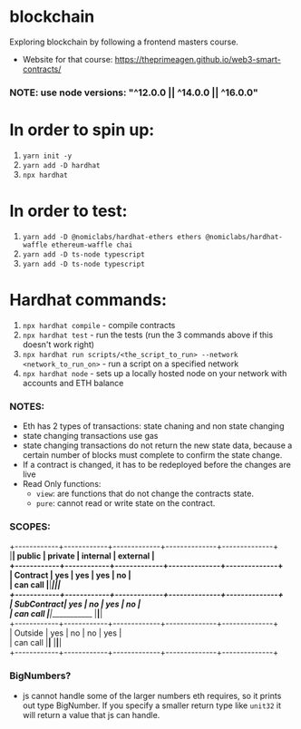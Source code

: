 # blockchain
Exploring blockchain by following a frontend masters course.
- Website for that course: https://theprimeagen.github.io/web3-smart-contracts/

### NOTE: use node versions: "^12.0.0 || ^14.0.0 || ^16.0.0"

# In order to spin up:
1. `yarn init -y`
2. `yarn add -D hardhat`
3. `npx hardhat`

# In order to test:
1. `yarn add -D @nomiclabs/hardhat-ethers ethers @nomiclabs/hardhat-waffle ethereum-waffle chai`
2. `yarn add -D ts-node typescript`
3. `yarn add -D ts-node typescript`

# Hardhat commands:
1. `npx hardhat compile` - compile contracts
2. `npx hardhat test` - run the tests (run the 3 commands above if this doesn't work right)
3. `npx hardhat run scripts/<the_script_to_run> --network <network_to_run_on>` - run a script on a specified network
4. `npx hardhat node` - sets up a locally hosted node on your network with accounts and ETH balance


### NOTES:
- Eth has 2 types of transactions: state chaning and non state changing
- state changing transactions use gas
- state changing transactions do not return the new state data, because a certain number of blocks must complete to confirm the state change.
- If a contract is changed, it has to be redeployed before the changes are live
- Read Only functions:
    - `view`: are functions that do not change the contracts state.
    - `pure`: cannot read or write state on the contract.

### SCOPES:
+------------+------------+-------------+--------------+--------------+<br />
|____________|   public   |   private   |   internal   |   external   |<br />
+------------+------------+-------------+--------------+--------------+<br />
|  Contract  |    yes     |     yes     |     yes      |      no      |<br />
|  can call  |____________|_____________|______________|______________|<br />
+------------+------------+-------------+--------------+--------------+<br />
| SubContract|    yes     |     no      |     yes      |      no      |<br />
|  can call  |____________|____________ |______________|______________|<br />
+------------+------------+-------------+--------------+--------------+<br />
|  Outside   |    yes     |     no      |     no       |      yes     |<br />
|  can call  |____________|____________ |______________|______________|<br />
+------------+------------+-------------+--------------+--------------+

### BigNumbers?
- js cannot handle some of the larger numbers eth requires, so it prints out type BigNumber. If you specify a smaller return type like `unit32` it will
return a value that js can handle.
